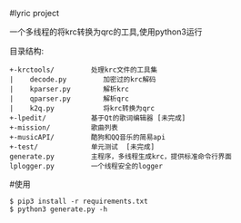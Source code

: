 #lyric project
 
一个多线程的将krc转换为qrc的工具,使用python3运行
 
目录结构:
 
 
    +-krctools/         处理krc文件的工具集
    |    decode.py         加密过的krc解码
    |    kparser.py        解析krc
    |    qparser.py        解析qrc
    |    k2q.py            将krc转换为qrc
    +-lpedit/           基于Qt的歌词编辑器 [未完成]
    +-mission/          歌曲列表
    +-musicAPI/         酷狗和QQ音乐的简易api
    +-test/             单元测试  [未完成]
    generate.py         主程序，多线程生成krc，提供标准命令行界面
    lplogger.py         一个线程安全的logger
 
 
#使用
 
    $ pip3 install -r requirements.txt
    $ python3 generate.py -h